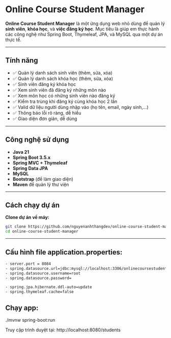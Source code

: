 # Online Course Student Manager

**Online Course Student Manager** là một ứng dụng web nhỏ dùng để quản lý **sinh viên**, **khóa học**, và **việc đăng ký học**. Mục tiêu là giúp em thực hành các công nghệ như Spring Boot, Thymeleaf, JPA, và MySQL qua một dự án thực tế.

---

## Tính năng

- ✅ Quản lý danh sách sinh viên (thêm, sửa, xóa)
- ✅ Quản lý danh sách khóa học (thêm, sửa, xóa)
- ✅ Sinh viên đăng ký khóa học
- ✅ Xem sinh viên đã đăng ký những môn nào
- ✅ Xem môn học có những sinh viên nào đăng ký
- ✅ Kiểm tra trùng khi đăng ký cùng khóa học 2 lần
- ✅ Valid dữ liệu người dùng nhập vào (họ tên, email, ngày sinh,...)
- ✅ Thông báo lỗi rõ ràng, dễ hiểu
- ✅ Giao diện đơn giản, dễ dùng

---

## Công nghệ sử dụng

- **Java 21**
- **Spring Boot 3.5.x**
- **Spring MVC + Thymeleaf**
- **Spring Data JPA**
- **MySQL**
- **Bootstrap** (để làm giao diện)
- **Maven** để quản lý thư viện

---

## Cách chạy dự án

**Clone dự án về máy:**

```bash
git clone https://github.com/nguyenanhthangdev/online-course-student-manager.git
cd online-course-student-manager
```

---

## Cấu hình file application.properties:

```bash
- server.port = 8084
- spring.datasource.url=jdbc:mysql://localhost:3306/onlinecoursestudentmanager
- spring.datasource.username=root
- spring.datasource.password=

- spring.jpa.hibernate.ddl-auto=update
- spring.thymeleaf.cache=false
```

## Chạy app:

./mvnw spring-boot:run

Truy cập trình duyệt tại:
http://localhost:8080/students
